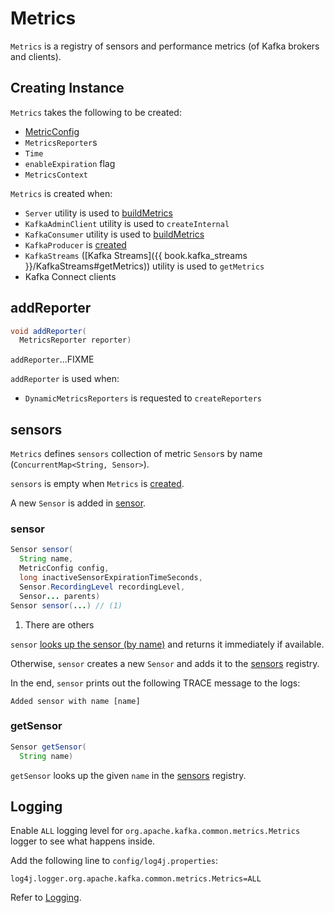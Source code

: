 # Metrics

`Metrics` is a registry of sensors and performance metrics (of Kafka brokers and clients).

## Creating Instance

`Metrics` takes the following to be created:

* <span id="defaultConfig"> [MetricConfig](MetricConfig.md)
* <span id="reporters"> `MetricsReporter`s
* <span id="time"> `Time`
* <span id="enableExpiration"> `enableExpiration` flag
* <span id="metricsContext"> `MetricsContext`

`Metrics` is created when:

* `Server` utility is used to [buildMetrics](../Server.md#buildMetrics)
* `KafkaAdminClient` utility is used to `createInternal`
* `KafkaConsumer` utility is used to [buildMetrics](../clients/consumer/KafkaConsumer.md#buildMetrics)
* `KafkaProducer` is [created](../clients/producer/KafkaProducer.md#metrics)
* `KafkaStreams` ([Kafka Streams]({{ book.kafka_streams }}/KafkaStreams#getMetrics)) utility is used to `getMetrics`
* Kafka Connect clients

## <span id="addReporter"> addReporter

```java
void addReporter(
  MetricsReporter reporter)
```

`addReporter`...FIXME

`addReporter` is used when:

* `DynamicMetricsReporters` is requested to `createReporters`

## <span id="sensors"> sensors

`Metrics` defines `sensors` collection of metric `Sensor`s by name (`ConcurrentMap<String, Sensor>`).

`sensors` is empty when `Metrics` is [created](#creating-instance).

A new `Sensor` is added in [sensor](#sensor).

### <span id="sensor"> sensor

```java
Sensor sensor(
  String name,
  MetricConfig config,
  long inactiveSensorExpirationTimeSeconds,
  Sensor.RecordingLevel recordingLevel,
  Sensor... parents)
Sensor sensor(...) // (1)
```

1. There are others

`sensor` [looks up the sensor (by name)](#getSensor) and returns it immediately if available.

Otherwise, `sensor` creates a new `Sensor` and adds it to the [sensors](#sensors) registry.

In the end, `sensor` prints out the following TRACE message to the logs:

```text
Added sensor with name [name]
```

### <span id="getSensor"> getSensor

```java
Sensor getSensor(
  String name)
```

`getSensor` looks up the given `name` in the [sensors](#sensors) registry.

## Logging

Enable `ALL` logging level for `org.apache.kafka.common.metrics.Metrics` logger to see what happens inside.

Add the following line to `config/log4j.properties`:

```text
log4j.logger.org.apache.kafka.common.metrics.Metrics=ALL
```

Refer to [Logging](../logging.md).
